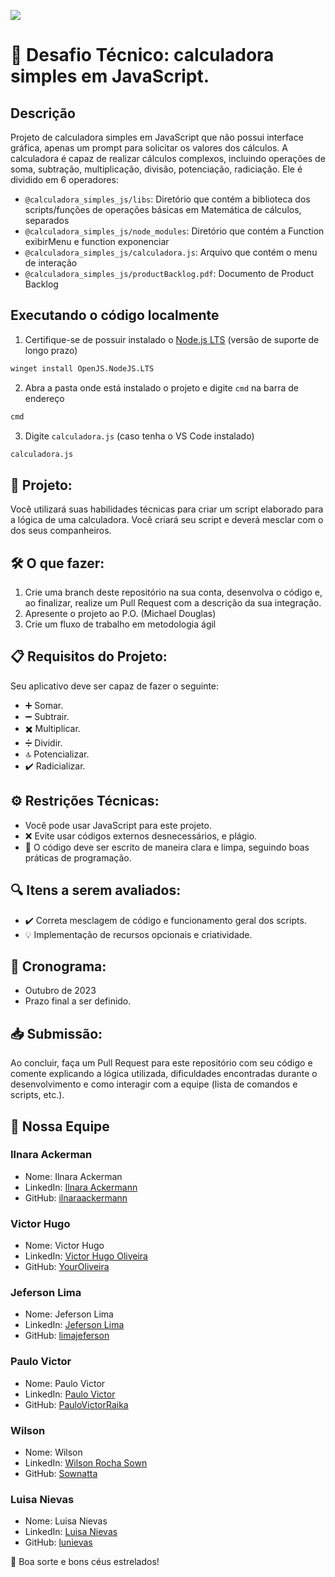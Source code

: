 ![](https://ada-site-frontend.s3.sa-east-1.amazonaws.com/home/header-logo.svg)

# 🚀 Desafio Técnico: calculadora simples em JavaScript. 

Descrição
---
Projeto de calculadora simples em JavaScript que não possui interface gráfica, apenas um prompt para solicitar os valores dos cálculos. A calculadora é capaz de realizar cálculos complexos, incluindo operações de soma, subtração, multiplicação, divisão, potenciação, radiciação. Ele é dividido em 6 operadores:

- `@calculadora_simples_js/libs`: Diretório que contém a biblioteca dos scripts/funções de operações básicas em Matemática de cálculos, separados
- `@calculadora_simples_js/node_modules`: Diretório que contém a Function exibirMenu e function exponenciar
- `@calculadora_simples_js/calculadora.js`: Arquivo que contém o menu de interação
- `@calculadora_simples_js/productBacklog.pdf`: Documento de Product Backlog

## Executando o código localmente

1. Certifique-se de possuir instalado o [Node.js LTS](https://nodejs.org/pt-br/download/) (versão de suporte de longo prazo)

```sh
winget install OpenJS.NodeJS.LTS
```
2. Abra a pasta onde está instalado o projeto e digite `cmd` na barra de endereço

```sh
cmd
```

3. Digite `calculadora.js` (caso tenha o VS Code instalado)

```sh
calculadora.js
```

## 🌌 Projeto:
Você utilizará suas habilidades técnicas para criar um script elaborado para a lógica de uma calculadora. Você criará seu script e deverá mesclar com o dos seus companheiros. 

## 🛠 O que fazer:
1. Crie uma branch deste repositório na sua conta, desenvolva o código e, ao finalizar, realize um Pull Request com a descrição da sua integração.
2. Apresente o projeto ao P.O. (Michael Douglas)
3. Crie um fluxo de trabalho em metodologia ágil

## 📋 Requisitos do Projeto:
Seu aplicativo deve ser capaz de fazer o seguinte:
- ➕ Somar.
- ➖ Subtrair.
- ✖️ Multiplicar.
- ➗ Dividir.
- 🔝 Potencializar.
- ✔️ Radicializar.

## ⚙️ Restrições Técnicas:
- Você pode usar JavaScript para este projeto.
- ❌ Evite usar códigos externos desnecessários, e plágio.
- 📝 O código deve ser escrito de maneira clara e limpa, seguindo boas práticas de programação.

## 🔍 Itens a serem avaliados:
- ✔️ Correta mesclagem de código e funcionamento geral dos scripts.
- 💡 Implementação de recursos opcionais e criatividade.

## 📅 Cronograma:
- Outubro de 2023
- Prazo final a ser definido.

## 📥 Submissão:
Ao concluir, faça um Pull Request para este repositório com seu código e comente explicando a lógica utilizada, dificuldades encontradas durante o desenvolvimento e como interagir com a equipe (lista de comandos e scripts, etc.). 

## 🤖 Nossa Equipe

### Ilnara Ackerman
- Nome: Ilnara Ackerman
- LinkedIn: [Ilnara Ackermann](https://www.linkedin.com/in/ilnaraackermann/)
- GitHub: [ilnaraackermann](https://github.com/ilnaraackermann)

### Victor Hugo
- Nome: Victor Hugo
- LinkedIn: [Victor Hugo Oliveira](linkedin.com/in/victorh-oliveira)
- GitHub: [YourOliveira](github.com/YourOliveira)

### Jeferson Lima
- Nome: Jeferson Lima
- LinkedIn: [Jeferson Lima](www.linkedin.com/in/jeferson-lima-226973aa/)
- GitHub: [limajeferson](github.com/limajeferson)

### Paulo Victor
- Nome: Paulo Victor
- LinkedIn: [Paulo Victor](https://www.linkedin.com/in/paulonanjos/)
- GitHub: [PauloVictorRaika](https://github.com/PauloVictorRaika)

### Wilson
- Nome: Wilson
- LinkedIn: [Wilson Rocha Sown](https://www.linkedin.com/in/wilson-rocha-sown/)
- GitHub: [Sownatta](https://github.com/Sownatta)

### Luisa Nievas
- Nome: Luisa Nievas
- LinkedIn: [Luisa Nievas](www.linkedin.com/in/luisa-nievas)
- GitHub: [lunievas](github.com/lunievas)



🌟 Boa sorte e bons céus estrelados!
